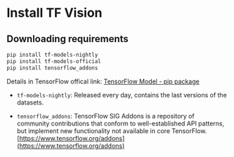# Install TF Vision

## Downloading requirements

```bash
pip install tf-models-nightly
pip install tf-models-official
pip install tensorflow_addons
```

Details in TensorFlow offical link: [TensorFlow Model - pip package](https://github.com/tensorflow/models/blob/master/official/pip_package/setup.py)

- `tf-models-nightly`: Released every day, contains the last versions of the datasets.

- `tensorflow_addons`: TensorFlow SIG Addons is a repository of community contributions that conform to well-established API patterns, but implement new functionality not available in core TensorFlow. [https://www.tensorflow.org/addons](https://www.tensorflow.org/addons)